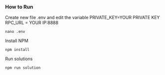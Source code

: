 ### How to Run

Create new file .env and edit the variable
PRIVATE_KEY=YOUR PRIVATE KEY
RPC_URL = YOUR IP:8888

```shell
nano .env
```

Install NPM 

```shell
npm install
```

Run solutions

```
npm run solution
```
